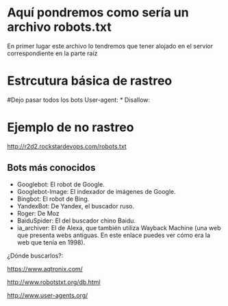 # Aquí pondremos como sería un archivo robots.txt 

En primer lugar este archivo lo tendremos que tener alojado en el servior correspondiente en la parte raíz

# Estrcutura básica de rastreo

#Dejo pasar todos los bots
User-agent: *
Disallow:

# Ejemplo de no rastreo

http://r2d2.rockstardevops.com/robots.txt

## Bots más conocidos

- Googlebot: El robot de Google.
- Googlebot-Image: El indexador de imágenes de Google.
- Bingbot: El robot de Bing.
- YandexBot: De Yandex, el buscador ruso.
- Roger: De Moz
- BaiduSpider: El del buscador chino Baidu.
- ia_archiver: El de Alexa, que también utiliza Wayback Machine (una web que presenta webs antiguas. En este enlace puedes ver cómo era la web que tenía en 1998).

¿Dónde buscarlos?:

https://www.aqtronix.com/

http://www.robotstxt.org/db.html

http://www.user-agents.org/

